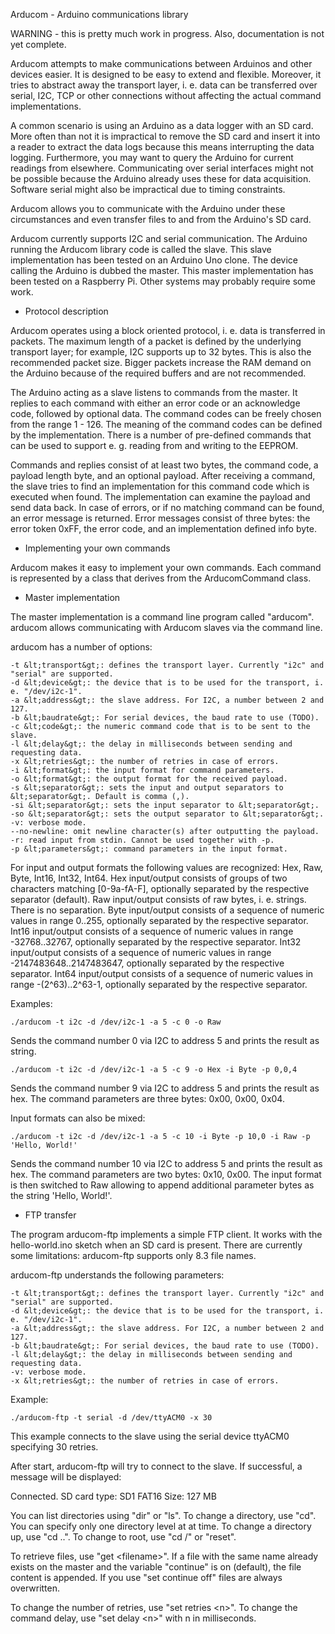 Arducom - Arduino communications library

WARNING - this is pretty much work in progress. Also, documentation is not yet complete.

Arducom attempts to make communications between Arduinos and other devices easier.
It is designed to be easy to extend and flexible. Moreover, it tries to abstract
away the transport layer, i. e. data can be transferred over serial, I2C, TCP or
other connections without affecting the actual command implementations.

A common scenario is using an Arduino as a data logger with an SD card. More often
than not it is impractical to remove the SD card and insert it into a reader to
extract the data logs because this means interrupting the data logging.
Furthermore, you may want to query the Arduino for current readings from elsewhere.
Communicating over serial interfaces might not be possible because the
Arduino already uses these for data acquisition. Software serial might also be
impractical due to timing constraints.

Arducom allows you to communicate with the Arduino under these circumstances and
even transfer files to and from the Arduino's SD card.

Arducom currently supports I2C and serial communication. The Arduino running the
Arducom library code is called the slave. This slave implementation has been tested
on an Arduino Uno clone. The device calling the Arduino is dubbed the master.
This master implementation has been tested on a Raspberry Pi. 
Other systems may probably require some work.

* Protocol description

Arducom operates using a block oriented protocol, i. e. data is transferred in packets.
The maximum length of a packet is defined by the underlying transport layer;
for example, I2C supports up to 32 bytes. This is also the recommended packet size.
Bigger packets increase the RAM demand on the Arduino because of the required buffers
and are not recommended.

The Arduino acting as a slave listens to commands from the master. It replies to each
command with either an error code or an acknowledge code, followed by optional data.
The command codes can be freely chosen from the range 1 - 126. The meaning of the
command codes can be defined by the implementation. There is a number of pre-defined
commands that can be used to support e. g. reading from and writing to the EEPROM.

Commands and replies consist of at least two bytes, the command code, a payload length byte, 
and an optional payload. After receiving a command, the slave tries to find an implementation
for this command code which is executed when found. The implementation can examine the
payload and send data back. In case of errors, or if no matching command can be found,
an error message is returned. Error messages consist of three bytes: the error token 0xFF,
the error code, and an implementation defined info byte.

* Implementing your own commands

Arducom makes it easy to implement your own commands. Each command is represented by
a class that derives from the ArducomCommand class.

* Master implementation

The master implementation is a command line program called "arducom". 
arducom allows communicating with Arducom slaves via the command line.

arducom has a number of options:

    -t &lt;transport&gt;: defines the transport layer. Currently "i2c" and "serial" are supported.
    -d &lt;device&gt;: the device that is to be used for the transport, i. e. "/dev/i2c-1".
    -a &lt;address&gt;: the slave address. For I2C, a number between 2 and 127.
    -b &lt;baudrate&gt;: For serial devices, the baud rate to use (TODO).
    -c &lt;code&gt;: the numeric command code that is to be sent to the slave.
    -l &lt;delay&gt;: the delay in milliseconds between sending and requesting data.
    -x &lt;retries&gt;: the number of retries in case of errors.
    -i &lt;format&gt;: the input format for command parameters.
    -o &lt;format&gt;: the output format for the received payload.
    -s &lt;separator&gt;: sets the input and output separators to &lt;separator&gt;. Default is comma (,).
    -si &lt;separator&gt;: sets the input separator to &lt;separator&gt;.
    -so &lt;separator&gt;: sets the output separator to &lt;separator&gt;.
    -v: verbose mode.
    --no-newline: omit newline character(s) after outputting the payload.
    -r: read input from stdin. Cannot be used together with -p.
    -p &lt;parameters&gt;: command parameters in the input format.
  
For input and output formats the following values are recognized:
Hex, Raw, Byte, Int16, Int32, Int64.
Hex input/output consists of groups of two characters matching [0-9a-fA-F], optionally
separated by the respective separator (default).
Raw input/output consists of raw bytes, i. e. strings. There is no separation.
Byte input/output consists of a sequence of numeric values in range 0..255, optionally
separated by the respective separator.
Int16 input/output consists of a sequence of numeric values in range -32768..32767, 
optionally separated by the respective separator.
Int32 input/output consists of a sequence of numeric values in range -2147483648..2147483647, 
optionally separated by the respective separator.
Int64 input/output consists of a sequence of numeric values in range -(2^63)..2^63-1, 
optionally separated by the respective separator.

Examples:

    ./arducom -t i2c -d /dev/i2c-1 -a 5 -c 0 -o Raw
Sends the command number 0 via I2C to address 5 and prints the result as string.

    ./arducom -t i2c -d /dev/i2c-1 -a 5 -c 9 -o Hex -i Byte -p 0,0,4
Sends the command number 9 via I2C to address 5 and prints the result as hex.
The command parameters are three bytes: 0x00, 0x00, 0x04.

Input formats can also be mixed:

    ./arducom -t i2c -d /dev/i2c-1 -a 5 -c 10 -i Byte -p 10,0 -i Raw -p 'Hello, World!'
Sends the command number 10 via I2C to address 5 and prints the result as hex.
The command parameters are two bytes: 0x10, 0x00. The input format is then switched to
Raw allowing to append additional parameter bytes as the string 'Hello, World!'.

* FTP transfer

The program arducom-ftp implements a simple FTP client. It works with the hello-world.ino sketch
when an SD card is present. There are currently some limitations: arducom-ftp supports only 8.3
file names.

arducom-ftp understands the following parameters:

    -t &lt;transport&gt;: defines the transport layer. Currently "i2c" and "serial" are supported.
    -d &lt;device&gt;: the device that is to be used for the transport, i. e. "/dev/i2c-1".
    -a &lt;address&gt;: the slave address. For I2C, a number between 2 and 127.
    -b &lt;baudrate&gt;: For serial devices, the baud rate to use (TODO).
    -l &lt;delay&gt;: the delay in milliseconds between sending and requesting data.
    -v: verbose mode.
    -x &lt;retries&gt;: the number of retries in case of errors.
  
Example:

    ./arducom-ftp -t serial -d /dev/ttyACM0 -x 30
This example connects to the slave using the serial device ttyACM0 specifying 30 retries.

After start, arducom-ftp will try to connect to the slave. If successful, a message will be displayed:

Connected. SD card type: SD1  FAT16 Size: 127 MB

You can list directories using "dir" or "ls". To change a directory, use "cd". You can specify only
one directory level at at time. To change a directory up, use "cd ..". To change to root, use "cd /" or
"reset".

To retrieve files, use "get &lt;filename&gt;". If a file with the same name already exists on the master and
the variable "continue" is on (default), the file content is appended. If you use "set continue off" files
are always overwritten.

To change the number of retries, use "set retries &lt;n&gt;".
To change the command delay, use "set delay &lt;n&gt;" with n in milliseconds.

